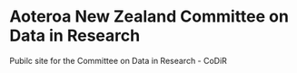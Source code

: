 # Aoteroa New Zealand Committee on Data in Research

Pubilc site for the Committee on Data in Research - CoDiR


